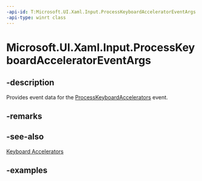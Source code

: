 ```yaml
---
-api-id: T:Microsoft.UI.Xaml.Input.ProcessKeyboardAcceleratorEventArgs
-api-type: winrt class
---
```


<!-- Class syntax.
public class ProcessKeyboardAcceleratorEventArgs 
-->

# Microsoft.UI.Xaml.Input.ProcessKeyboardAcceleratorEventArgs

## -description
Provides event data for the [ProcessKeyboardAccelerators](../microsoft.ui.xaml/uielement_processkeyboardaccelerators.md) event.

## -remarks

## -see-also
[Keyboard Accelerators](/windows/apps/design/input/keyboard-accelerators)

## -examples

